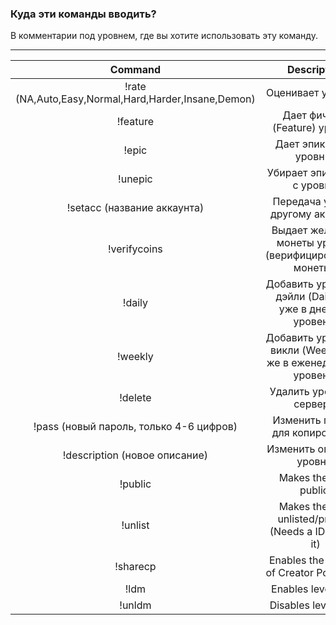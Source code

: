 ### Куда эти команды вводить?   
В комментарии под уровнем, где вы хотите использовать эту команду.

---

| Command 	| Description 	|
|:---:	|:---:	|
| !rate  (NA,Auto,Easy,Normal,Hard,Harder,Insane,Demon) 	| Оценивает уровень.  	|
| !feature 	| Дает фичюрд (Feature) уровню. 	|
| !epic 	| Дает эпик (Epic) уровню. 	|
| !unepic 	| Убирает эпик (Epic) с уровня. 	|
| !setacc (название аккаунта) 	| Передача уровня другому аккаунту. 	|
| !verifycoins 	| Выдает железные монеты уровню (верифицированные монеты). 	|
| !daily 	| Добавить уровень в дэйли (Daily или уже в дневный уровень) 	|
| !weekly 	| Добавить уровень в викли (Weekly или же в еженедельный уровень) 	|
| !delete 	| Удалить уровень с сервера. 	|
| !pass (новый пароль, только 4-6 цифров) 	| Изменить пароль для копирование.  	|
| !description (новое описание) 	| Изменить описания уровня. 	|
| !public 	| Makes the level public. 	|
| !unlist 	| Makes the level unlisted/private. (Needs a ID to view it) 	|
| !sharecp 	| Enables the sharing of Creator Points/CP. 	|
| !ldm 	| Enables level LDM. 	|
| !unldm 	| Disables level LDM. 	|
